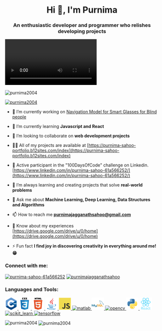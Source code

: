 <h1 align="center">Hi 👋, I'm Purnima</h1>
<h3 align="center">An enthusiastic developer and programmer who relishes developing projects</h3>

  <video controls>

            <source src="https://github.com/Purnima2004/Purnima2004/blob/main/Welcome.mp4" type="video/mp4">

           

        
</video>




<p align="left"> <img src="https://komarev.com/ghpvc/?username=purnima2004&label=Profile%20views&color=0e75b6&style=flat" alt="purnima2004" /> </p>

<p align="left"> <a href="https://github.com/ryo-ma/github-profile-trophy"><img src="https://github-profile-trophy.vercel.app/?username=purnima2004" alt="purnima2004" /></a> </p>

- 🔭 I’m currently working on [Navigation Model for Smart Glasses for Blind people](https://github.com/Purnima2004/Smart-Glasses-for-Visually-Impaired-People)

- 🌱 I’m currently learning **Javascript and React**

- 👯 I’m looking to collaborate on **web development projects**

- 👨‍💻 All of my projects are available at [https://purnima-sahoo-portfolio.b12sites.com/index](https://purnima-sahoo-portfolio.b12sites.com/index)

- 📝 Active participant in the "100DaysOfCode" challenge on Linkedin. [https://www.linkedin.com/in/purnima-sahoo-61a566252/](https://www.linkedin.com/in/purnima-sahoo-61a566252/)

- 🤝 I’m always learning and creating projects that solve **real-world problems**

- 💬 Ask me about **Machine Learning, Deep Learning, Data Structures and Algorithms**

- 📫 How to reach me **purnimajagganathsahoo@gmail.com**

- 📄 Know about my experiences [https://drive.google.com/drive/u/0/home](https://drive.google.com/drive/u/0/home)

- ⚡ Fun fact **I find joy in discovering creativity in everything around me!😁**

<h3 align="left">Connect with me:</h3>
<p align="left">
<a href="https://linkedin.com/in/purnima-sahoo-61a566252" target="blank"><img align="center" src="https://raw.githubusercontent.com/rahuldkjain/github-profile-readme-generator/master/src/images/icons/Social/linked-in-alt.svg" alt="purnima-sahoo-61a566252" height="30" width="40" /></a>
<a href="https://www.leetcode.com/purnimajagganathsahoo" target="blank"><img align="center" src="https://raw.githubusercontent.com/rahuldkjain/github-profile-readme-generator/master/src/images/icons/Social/leet-code.svg" alt="purnimajagganathsahoo" height="30" width="40" /></a>
</p>

<h3 align="left">Languages and Tools:</h3>
<p align="left"> <a href="https://www.w3schools.com/cpp/" target="_blank" rel="noreferrer"> <img src="https://raw.githubusercontent.com/devicons/devicon/master/icons/cplusplus/cplusplus-original.svg" alt="cplusplus" width="40" height="40"/> </a> <a href="https://www.w3schools.com/css/" target="_blank" rel="noreferrer"> <img src="https://raw.githubusercontent.com/devicons/devicon/master/icons/css3/css3-original-wordmark.svg" alt="css3" width="40" height="40"/> </a> <a href="https://www.w3.org/html/" target="_blank" rel="noreferrer"> <img src="https://raw.githubusercontent.com/devicons/devicon/master/icons/html5/html5-original-wordmark.svg" alt="html5" width="40" height="40"/> </a> <a href="https://www.java.com" target="_blank" rel="noreferrer"> <img src="https://raw.githubusercontent.com/devicons/devicon/master/icons/java/java-original.svg" alt="java" width="40" height="40"/> </a> <a href="https://developer.mozilla.org/en-US/docs/Web/JavaScript" target="_blank" rel="noreferrer"> <img src="https://raw.githubusercontent.com/devicons/devicon/master/icons/javascript/javascript-original.svg" alt="javascript" width="40" height="40"/> </a> <a href="https://www.mathworks.com/" target="_blank" rel="noreferrer"> <img src="https://upload.wikimedia.org/wikipedia/commons/2/21/Matlab_Logo.png" alt="matlab" width="40" height="40"/> </a> <a href="https://www.mysql.com/" target="_blank" rel="noreferrer"> <img src="https://raw.githubusercontent.com/devicons/devicon/master/icons/mysql/mysql-original-wordmark.svg" alt="mysql" width="40" height="40"/> </a> <a href="https://opencv.org/" target="_blank" rel="noreferrer"> <img src="https://www.vectorlogo.zone/logos/opencv/opencv-icon.svg" alt="opencv" width="40" height="40"/> </a> <a href="https://www.python.org" target="_blank" rel="noreferrer"> <img src="https://raw.githubusercontent.com/devicons/devicon/master/icons/python/python-original.svg" alt="python" width="40" height="40"/> </a> <a href="https://reactjs.org/" target="_blank" rel="noreferrer"> <img src="https://raw.githubusercontent.com/devicons/devicon/master/icons/react/react-original-wordmark.svg" alt="react" width="40" height="40"/> </a> <a href="https://scikit-learn.org/" target="_blank" rel="noreferrer"> <img src="https://upload.wikimedia.org/wikipedia/commons/0/05/Scikit_learn_logo_small.svg" alt="scikit_learn" width="40" height="40"/> </a> <a href="https://www.tensorflow.org" target="_blank" rel="noreferrer"> <img src="https://www.vectorlogo.zone/logos/tensorflow/tensorflow-icon.svg" alt="tensorflow" width="40" height="40"/> </a> </p>

<p><img align="left" src="https://github-readme-stats.vercel.app/api/top-langs?username=purnima2004&show_icons=true&locale=en&layout=compact" alt="purnima2004" /></p>

<p>&nbsp;<img align="center" src="https://github-readme-stats.vercel.app/api?username=purnima2004&show_icons=true&locale=en" alt="purnima2004" /></p>
